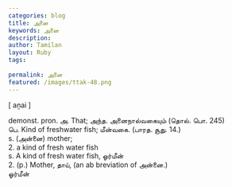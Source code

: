```yaml
---
categories: blog
title: அனை
keywords: அனை
description: 
author: Tamilan
layout: Ruby
tags: 
 
permalink: அனை
featured: /images/ttak-48.png
---
```

  
[ aṉai ]  
  
demonst. pron. அ. That; அந்த. அனைநால்வகையும் (தொல். பொ. 245)  
பெ. Kind of freshwater fish; மீன்வகை. (பாரத. சூது. 14.)  
s. (அன்னை) mother;  
2. a kind of fresh water fish  
s. A kind of fresh water fish, ஓர்மீன்  
2. (p.) Mother, தாய், (an ab breviation of அன்னை.)  
ஓர்மீன்